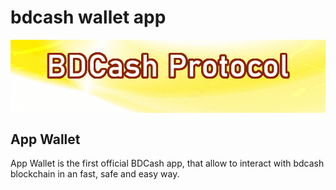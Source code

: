 # bdcash wallet app

<p><img style="display: block; margin-left: auto; margin-right: auto;" src="https://raw.githubusercontent.com/BdcashProtocol/bdcash-mediakit/main/cole%C3%A7%C3%A3o/Sem%20t%C3%ADtulo-1.png" alt="https://raw.githubusercontent.com/BdcashProtocol/bdcash-mediakit/main/cole%C3%A7%C3%A3o/Sem%20t%C3%ADtulo-1.png" data-canonical-src="" /></p>


## App Wallet
App Wallet is the first official BDCash app, that allow to interact with bdcash blockchain in an fast, safe and easy way.
